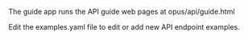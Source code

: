 The guide app runs the API guide web pages at opus/api/guide.html

Edit the examples.yaml file to edit or add new API endpoint examples. 
